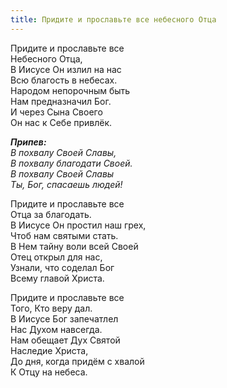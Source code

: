 ```yaml
---
title: Придите и прославьте все небесного Отца
---
```


Придите и прославьте все  
Небесного Отца,  
В Иисусе Он излил на нас  
Всю благость в небесах.  
Народом непорочным быть  
Нам предназначил Бог.  
И через Сына Своего  
Он нас к Себе привлёк.  
                 
*__Припев:__  
В похвалу Своей Славы,  
В похвалу благодати Своей.  
В похвалу Своей Славы  
Ты, Бог, спасаешь людей!* 

Придите и прославьте все  
Отца за благодать.  
В Иисусе Он простил наш грех,  
Чтоб нам святыми стать.  
В Нем тайну воли всей Своей   
Отец открыл для нас,  
Узнали, что соделал Бог  
Всему главой Христа.  

Придите и прославьте все  
Того, Кто веру дал.  
В Иисусе Бог запечатлел  
Нас Духом навсегда.  
Нам обещает Дух Святой  
Наследие Христа,  
До дня, когда придём с хвалой  
К Отцу на небеса.
